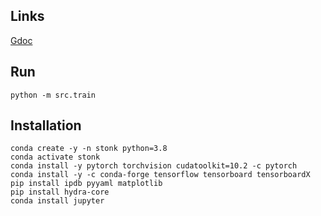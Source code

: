 ## Links
[Gdoc](https://docs.google.com/document/d/1VA4Mfnx86qYRdQZ_2PfvRpInfXS5j1b8KI-G9n2MsBk/edit#heading=h.q5zv8jntdiya)

## Run
```
python -m src.train
```

## Installation
```
conda create -y -n stonk python=3.8
conda activate stonk
conda install -y pytorch torchvision cudatoolkit=10.2 -c pytorch
conda install -y -c conda-forge tensorflow tensorboard tensorboardX
pip install ipdb pyyaml matplotlib
pip install hydra-core
conda install jupyter
```
